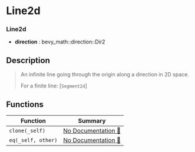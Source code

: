 # Line2d

### Line2d

- **direction** : bevy\_math::direction::Dir2

## Description

>  An infinite line going through the origin along a direction in 2D space.
> 
>  For a finite line: [`Segment2d`]

## Functions

| Function | Summary |
| --- | --- |
| `clone(_self)` | [No Documentation 🚧](./line2d/clone.md) |
| `eq(_self, other)` | [No Documentation 🚧](./line2d/eq.md) |